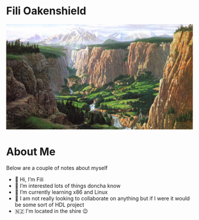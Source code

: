 # Fili Oakenshield
![Shire](shire.jpeg)

# About Me
Below are a couple of notes about myself
- 👋 Hi, I’m Fili
- 👀 I’m interested lots of things doncha know
- 🌱 I’m currently learning x86 and Linux 
- 💞️ I am not really looking to collaborate on anything but if I were it would be some sort of HDL project
- 🇳🇿 I'm located in the shire 😉

<!---

--->
